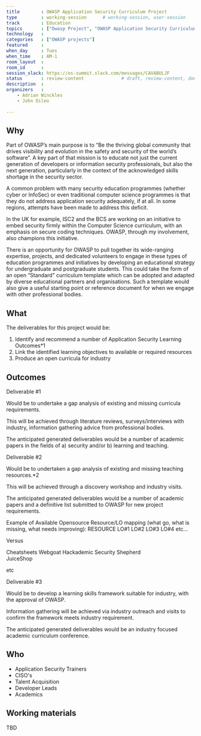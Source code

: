 ```yaml
---
title        : OWASP Application Security Curriculum Project 
type         : working-session      # working-session, user-session
track        : Education
topics       : ["Owasp Project", "OWASP Application Security Curriculum"]
technology   :
categories   : ["OWASP projects"]
featured     :
when_day     : Tues
when_time    : AM-1
room_layout  :                    
room_id      : 
session_slack: https://os-summit.slack.com/messages/CAVABULJF
status       : review-content              # draft, review-content, done
description  :
organizers   :
    - Adrian Winckles
    - John Dileo
    
---
```


## Why

Part of OWASP’s main purpose is to “Be the thriving global community that drives visibility and evolution in the safety and security of the world’s software”. A key part of that mission is to educate not just the current generation of developers or information security professionals, but also the next generation, particularly in the context of the acknowledged skills shortage in the security sector.

A common problem with many security education programmes (whether cyber or InfoSec) or even traditional computer science programmes is that they do not address application security adequately, if at all. In some regions, attempts have been made to address this deficit.

In the UK for example, ISC2 and the BCS are working on an initiative to embed security firmly within the Computer Science curriculum, with an emphasis on secure coding techniques. OWASP, through my involvement, also champions this initiative.

There is an opportunity for OWASP to pull together its wide-ranging expertise, projects, and dedicated volunteers to engage in these types of education programmes and initiatives by developing an educational strategy for undergraduate and postgraduate students. This could take the form of an open “Standard” curriculum template which can be adopted and adapted by diverse educational partners and organisations. Such a template would also give a useful starting point or reference document for when we engage with other professional bodies. 

## What

The deliverables for this project would be:

1.	Identify and recommend a number of Application Security Learning Outcomes*1
2.	Link the identified learning objectives to available or required resources
3.	Produce an open curricula for industry

## Outcomes

Deliverable #1

Would be to undertake a gap analysis of existing and missing curricula requirements. 

This will be achieved through literature reviews, surveys/interviews with industry, information gathering advice from professional bodies.

The anticipated generated deliverables would be a number of academic papers in the fields of a) security and/or b) learning and teaching.

Deliverable #2

Would be to undertaken a gap analysis of existing and missing teaching resources.*2 

This will be achieved through a discovery workshop and industry visits. 

The anticipated generated deliverables would be a number of academic papers and a definitive list submitted to OWASP for new project requirements.

Example of Available Opensource Resource/LO mapping (what go, what is missing, what needs improving):
RESOURCE	LO#1	LO#2	LO#3	LO#4	etc…

Versus 

Cheatsheets 
Webgoat 
Hackademic
Security Shepherd					
JuiceShop					
				
etc

Deliverable #3

Would be to develop a learning skills framework suitable for industry, with the approval of OWASP. 

Information gathering will be achieved via industry outreach and visits to confirm the framework meets industry requirement.

The anticipated generated deliverables would be an industry focused academic curriculum conference.


## Who

- Application Security Trainers 
- CISO's
- Talent Acquisition 
- Developer Leads 
- Academics 


## Working materials

TBD

